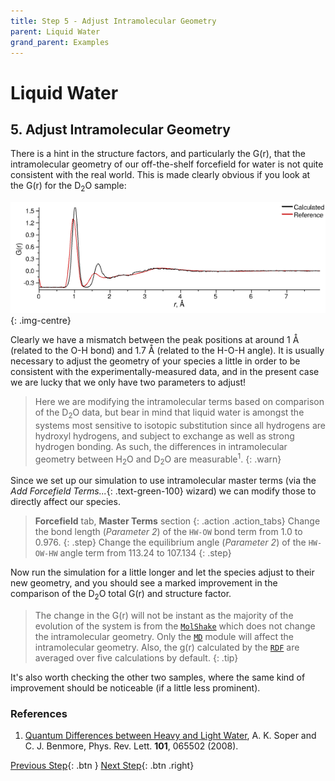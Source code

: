 ```yaml
---
title: Step 5 - Adjust Intramolecular Geometry
parent: Liquid Water
grand_parent: Examples
---
```

# Liquid Water

## 5. Adjust Intramolecular Geometry

There is a hint in the structure factors, and particularly the G(r), that the intramolecular geometry of our off-the-shelf forcefield for water is not quite consistent with the real world.  This is made clearly obvious if you look at the G(r) for the D<sub>2</sub>O sample:

![Equilibrated water (D2O) G(r) with effective broadening applied to intramolecular g(r)](equilibrated-d2o-broadened-gr.png){: .img-centre}

Clearly we have a mismatch between the peak positions at around 1 &#8491; (related to the O-H bond) and 1.7 &#8491; (related to the H-O-H angle). It is usually necessary to adjust the geometry of your species a little in order to be consistent with the experimentally-measured data, and in the present case we are lucky that we only have two parameters to adjust!

> Here we are modifying the intramolecular terms based on comparison of the D<sub>2</sub>O data, but bear in mind that liquid water is amongst the systems most sensitive to isotopic substitution since all hydrogens are hydroxyl hydrogens, and subject to exchange as well as strong hydrogen bonding. As such, the differences in intramolecular geometry between H<sub>2</sub>O and D<sub>2</sub>O are measurable<sup>1</sup>.
{: .warn}

Since we set up our simulation to use intramolecular master terms (via the _Add Forcefield Terms..._{: .text-green-100} wizard) we can modify those to directly affect our species.

> **Forcefield** tab, **Master Terms** section
{: .action .action_tabs}
> Change the bond length (_Parameter 2_) of the `HW-OW` bond term from 1.0 to 0.976.
{: .step}
> Change the equilibrium angle (_Parameter 2_) of the `HW-OW-HW` angle term from 113.24 to 107.134
{: .step}

Now run the simulation for a little longer and let the species adjust to their new geometry, and you should see a marked improvement in the comparison of the D<sub>2</sub>O total G(r) and structure factor.

> The change in the G(r) will not be instant as the majority of the evolution of the system is from the [`MolShake`](/modules/molshake) which does not change the intramolecular geometry. Only the [`MD`](/modules/md) module will affect the intramolecular geometry. Also, the g(r) calculated by the [`RDF`](/modules/rdf) are averaged over five calculations by default.
{: .tip}

It's also worth checking the other two samples, where the same kind of improvement should be noticeable (if a little less prominent).

### References
1. [Quantum Differences between Heavy and Light Water](https://journals.aps.org/prl/abstract/10.1103/PhysRevLett.101.065502), A. K. Soper and C. J. Benmore, Phys. Rev. Lett. **101**, 065502 (2008).

[Previous Step](step4.md){: .btn }   [Next Step](step6.md){: .btn .right}
